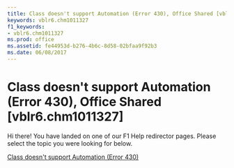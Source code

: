 ```yaml
---
title: Class doesn't support Automation (Error 430), Office Shared [vblr6.chm1011327]
keywords: vblr6.chm1011327
f1_keywords:
- vblr6.chm1011327
ms.prod: office
ms.assetid: fe44953d-b276-4b6c-8d58-02bfaa9f92b3
ms.date: 06/08/2017
---
```



# Class doesn't support Automation (Error 430), Office Shared [vblr6.chm1011327]

Hi there! You have landed on one of our F1 Help redirector pages. Please select the topic you were looking for below.

[Class doesn't support Automation (Error 430)](http://msdn.microsoft.com/library/f3d5d8a8-4d53-f8bc-b5dc-62f0820fe8fc%28Office.15%29.aspx)


